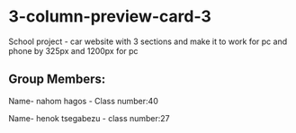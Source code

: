 # 3-column-preview-card-3
School project - car website with 3 sections and make it to work for pc and phone by 325px and 1200px for pc 
## Group Members:
Name- nahom hagos - Class number:40

Name- henok tsegabezu - class number:27
